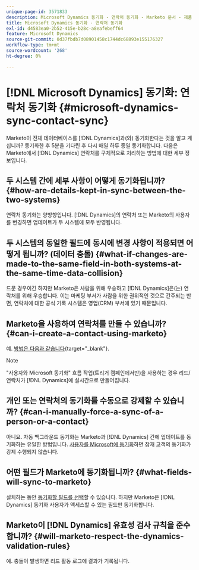 ```yaml
---
unique-page-id: 3571833
description: Microsoft Dynamics 동기화 - 연락처 동기화 - Marketo 문서 - 제품 설명서
title: Microsoft Dynamics 동기화 - 연락처 동기화
exl-id: d4583ea0-2b52-415e-b28c-a8eafebeff64
feature: Microsoft Dynamics
source-git-commit: 0d37fbdb7d08901458c1744dc68893e155176327
workflow-type: tm+mt
source-wordcount: '268'
ht-degree: 0%

---
```


# [!DNL Microsoft Dynamics] 동기화: 연락처 동기화 {#microsoft-dynamics-sync-contact-sync}

Marketo이 전체 데이터베이스를 [!DNL Dynamics]과(와) 동기화한다는 것을 알고 계십니까? 동기화한 후 5분을 기다린 후 다시 매일 하루 종일 동기화합니다. 다음은 Marketo에서 [!DNL Dynamics] 연락처를 구체적으로 처리하는 방법에 대한 세부 정보입니다.

## 두 시스템 간에 세부 사항이 어떻게 동기화됩니까? {#how-are-details-kept-in-sync-between-the-two-systems}

연락처 동기화는 양방향입니다. [!DNL Dynamics]의 연락처 또는 Marketo의 사용자를 변경하면 업데이트가 두 시스템에 모두 반영됩니다.

## 두 시스템의 동일한 필드에 동시에 변경 사항이 적용되면 어떻게 됩니까? (데이터 충돌) {#what-if-changes-are-made-to-the-same-field-in-both-systems-at-the-same-time-data-collision}

드문 경우이긴 하지만 Marketo은 사람을 위해 우승하고 [!DNL Dynamics]은(는) 연락처를 위해 우승합니다. 이는 마케팅 부서가 사람을 위한 권위적인 것으로 간주되는 반면, 연락처에 대한 공식 기록 시스템은 영업(CRM) 부서에 있기 때문입니다.

## Marketo을 사용하여 연락처를 만들 수 있습니까? {#can-i-create-a-contact-using-marketo}

예. [방법은 다음과 같습니다](/help/marketo/product-docs/crm-sync/microsoft-dynamics-sync/microsoft-dynamics-sync-details/microsoft-dynamics-sync-lead-sync/create-a-contact-in-microsoft-dynamics.md){target="_blank"}.

>[!NOTE]
>
>&quot;사용자와 Microsoft 동기화&quot; 흐름 작업(트리거 캠페인에서만)을 사용하는 경우 리드/연락처가 [!DNL Dynamics]에 실시간으로 만들어집니다.

## 개인 또는 연락처의 동기화를 수동으로 강제할 수 있습니까? {#can-i-manually-force-a-sync-of-a-person-or-a-contact}

아니요. 자동 백그라운드 동기화는 Marketo과 [!DNL Dynamics] 간에 업데이트를 동기화하는 유일한 방법입니다. [사용자를 Microsoft에 동기화](/help/marketo/product-docs/core-marketo-concepts/smart-campaigns/microsoft-dynamics-flow-actions/sync-person-to-microsoft.md)하면 잠재 고객의 동기화가 강제 수행되지 않습니다.

## 어떤 필드가 Marketo에 동기화됩니까? {#what-fields-will-sync-to-marketo}

설치하는 동안 [동기화할 필드를 선택](/help/marketo/product-docs/crm-sync/microsoft-dynamics-sync/sync-setup/microsoft-dynamics-365-with-ropc-connection/step-4-of-4-connect.md#select-fields-to-sync)할 수 있습니다. 하지만 Marketo은 [!DNL Dynamics] 동기화 사용자가 액세스할 수 있는 필드만 동기화합니다.

## Marketo이 [!DNL Dynamics] 유효성 검사 규칙을 준수합니까? {#will-marketo-respect-the-dynamics-validation-rules}

예. 충돌이 발생하면 리드 활동 로그에 결과가 기록됩니다.
